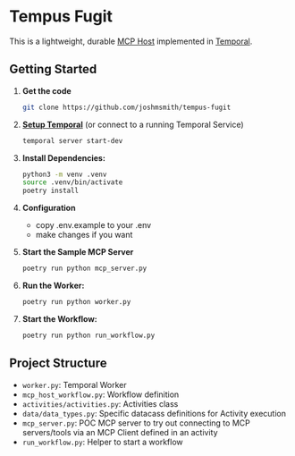# Tempus Fugit

This is a lightweight, durable [MCP Host](https://modelcontextprotocol.io/introduction#general-architecture) implemented in [Temporal](https://temporal.io/).

## Getting Started
1. **Get the code**
    ```bash
    git clone https://github.com/joshmsmith/tempus-fugit
    ```
2. **[Setup Temporal](https://learn.temporal.io/getting_started/)**
    (or connect to a running Temporal Service)
    ```bash
    temporal server start-dev
    ```

3. **Install Dependencies:**
   ```bash
   python3 -m venv .venv
   source .venv/bin/activate
   poetry install
   ```


4. **Configuration**
    - copy .env.example to your .env
    - make changes if you want

5. **Start the Sample MCP Server**
    ```bash
    poetry run python mcp_server.py
    ```
6. **Run the Worker:**

   ```bash
   poetry run python worker.py
   ```

7. **Start the Workflow:**
   ```bash
   poetry run python run_workflow.py
   ```

## Project Structure
- `worker.py`: Temporal Worker
- `mcp_host_workflow.py`: Workflow definition
- `activities/activities.py`: Activities class
- `data/data_types.py`: Specific datacass definitions for Activity execution
- `mcp_server.py`: POC MCP server to try out connecting to MCP servers/tools via an MCP Client defined in an activity
- `run_workflow.py`: Helper to start a workflow

